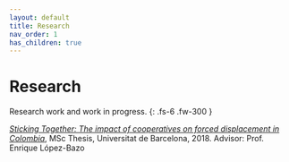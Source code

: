 ```yaml
---
layout: default
title: Research
nav_order: 1
has_children: true
---
```


# Research

Research work and work in progress.
{: .fs-6 .fw-300 }

*[Sticking Together: The impact of cooperatives on forced displacement in Colombia](assets/mscThesis)*, MSc Thesis, Universitat de Barcelona, 2018. Advisor: Prof. Enrique López-Bazo
